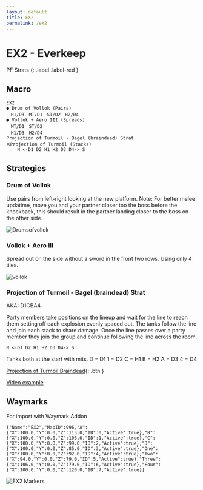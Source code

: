 ```yaml
---
layout: default
title: EX2
permalink: /ex2
---
```


# EX2 - Everkeep

PF Strats 
{: .label .label-red }

## Macro

```
EX2
● Drum of Vollok (Pairs)
　H1/D3　MT/D1　ST/D2　H2/D4
● Vollok + Aero III (Spreads)
　MT/D1　ST/D2
　H1/D3　H2/D4
Projection of Turmoil - Bagel (braindead) Strat
※Projection of Turmoil (Stacks)
    N <-D1 D2 H1 H2 D3 D4-> S 
```

## Strategies

### Drum of Vollok

Use pairs from left-right looking at the new platform. Note: For better melee updatime, move you and your partner closer too the boss before the knockback, this should result in the partner landing closer to the boss on the other side.

![Drumsofvollok](https://github.com/materiaraiding/materiaraiding/assets/85346345/a6337c36-2b94-41a9-90d8-d7d63ec5ef37)

### Vollok + Aero III

Spread out on the side without a sword in the front two rows. Using only 4 tiles. 

![vollok](https://github.com/materiaraiding/materiaraiding/assets/85346345/1dfb6427-8e62-4002-b5be-699632edf7be)

### Projection of Turmoil - Bagel (braindead) Strat
AKA: D1CBA4

Party members take positions on the lineup and wait for the line to reach them setting off each explosion evenly spaced out. The tanks follow the line and join each stack to share damage. Once the line passes over a party member they join the group and continue following the line across the room.

`N <-D1 D2 H1 H2 D3 D4-> S`

Tanks both at the start with mits.
D = D1
1 = D2
C = H1
B = H2
A = D3
4 = D4

[Projection of Turmoil Braindead](https://raidplan.io/plan/kOzWlEJdezZxbmL9){: .btn }

[Video example](https://www.youtube.com/watch?v=e6lievSGFgw)

## Waymarks

For import with Waymark Addon

```
{"Name":"EX2","MapID":996,"A":{"X":100.0,"Y":0.0,"Z":113.0,"ID":0,"Active":true},"B":{"X":100.0,"Y":0.0,"Z":106.0,"ID":1,"Active":true},"C":{"X":100.0,"Y":0.0,"Z":99.0,"ID":2,"Active":true},"D":{"X":100.0,"Y":0.0,"Z":85.0,"ID":3,"Active":true},"One":{"X":100.0,"Y":0.0,"Z":92.0,"ID":4,"Active":true},"Two":{"X":94.0,"Y":0.0,"Z":79.0,"ID":5,"Active":true},"Three":{"X":106.0,"Y":0.0,"Z":79.0,"ID":6,"Active":true},"Four":{"X":100.0,"Y":0.0,"Z":120.0,"ID":7,"Active":true}}
```

<img src="{{ site.baseurl }}/assets/images/diagrams/ex2markers.png" alt="EX2 Markers">
